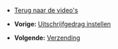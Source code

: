 -   [Terug naar de video's](./videos.md "Video's")

-   **Vorige:** [Uitschrijfgedrag
    instellen](./emailings-unsubscribe-header.md "E-mailings: Uitschrijfgedrag instellen")
-   **Volgende:** [Verzending](./emailings-sending-an-emailing.md "E-mailings: Verzending")

